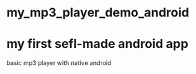 # my_mp3_player_demo_android
# my first sefl-made android app

basic mp3 player with native android
